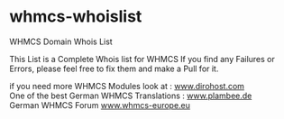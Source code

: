 # whmcs-whoislist
WHMCS Domain Whois List

This List is a Complete Whois list for WHMCS
If you find any Failures or Errors, please feel free to fix them and make a Pull for it.

if you need more WHMCS Modules look at : www.dirohost.com <br>
One of the best German WHMCS Translations : www.plambee.de<br>
German WHMCS Forum www.whmcs-europe.eu <br>
